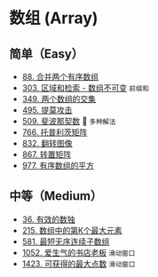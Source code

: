 # 数组 (Array)

## 简单（Easy）

- [88. 合并两个有序数组](https://leetcode-cn.com/problems/merge-sorted-array/)
- [303. 区域和检索 - 数组不可变](https://leetcode-cn.com/problems/range-sum-query-immutable/) `前缀和`
- [349. 两个数组的交集](https://leetcode-cn.com/problems/intersection-of-two-arrays/)
- [495. 提莫攻击](https://leetcode-cn.com/problems/teemo-attacking/)
- [509. 斐波那契数](https://leetcode-cn.com/problems/fibonacci-number/) 🌟 `多种解法`
- [766. 托普利茨矩阵](https://leetcode-cn.com/problems/toeplitz-matrix/)
- [832. 翻转图像](https://leetcode-cn.com/problems/flipping-an-image/)
- [867. 转置矩阵](https://leetcode-cn.com/problems/transpose-matrix/)
- [977. 有序数组的平方](https://leetcode-cn.com/problems/squares-of-a-sorted-array/)

## 中等（Medium）

- [36. 有效的数独](https://leetcode-cn.com/problems/valid-sudoku/)
- [215. 数组中的第K个最大元素](https://leetcode-cn.com/problems/kth-largest-element-in-an-array/)
- [581. 最短无序连续子数组](https://leetcode-cn.com/problems/shortest-unsorted-continuous-subarray/)
- [1052. 爱生气的书店老板](https://leetcode-cn.com/problems/grumpy-bookstore-owner/) `滑动窗口`
- [1423. 可获得的最大点数](https://leetcode-cn.com/problems/maximum-points-you-can-obtain-from-cards/) `滑动窗口`
